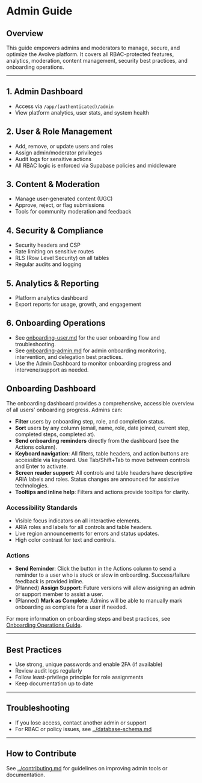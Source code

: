 # Admin Guide

## Overview
This guide empowers admins and moderators to manage, secure, and optimize the Avolve platform. It covers all RBAC-protected features, analytics, moderation, content management, security best practices, and onboarding operations.

---

## 1. Admin Dashboard
- Access via `/app/(authenticated)/admin`
- View platform analytics, user stats, and system health

## 2. User & Role Management
- Add, remove, or update users and roles
- Assign admin/moderator privileges
- Audit logs for sensitive actions
- All RBAC logic is enforced via Supabase policies and middleware

## 3. Content & Moderation
- Manage user-generated content (UGC)
- Approve, reject, or flag submissions
- Tools for community moderation and feedback

## 4. Security & Compliance
- Security headers and CSP
- Rate limiting on sensitive routes
- RLS (Row Level Security) on all tables
- Regular audits and logging

## 5. Analytics & Reporting
- Platform analytics dashboard
- Export reports for usage, growth, and engagement

## 6. Onboarding Operations
- See [onboarding-user.md](./onboarding-user.md) for the user onboarding flow and troubleshooting.
- See [onboarding-admin.md](./onboarding-admin.md) for admin onboarding monitoring, intervention, and delegation best practices.
- Use the Admin Dashboard to monitor onboarding progress and intervene/support as needed.

## Onboarding Dashboard

The onboarding dashboard provides a comprehensive, accessible overview of all users' onboarding progress. Admins can:

- **Filter** users by onboarding step, role, and completion status.
- **Sort** users by any column (email, name, role, date joined, current step, completed steps, completed at).
- **Send onboarding reminders** directly from the dashboard (see the Actions column).
- **Keyboard navigation**: All filters, table headers, and action buttons are accessible via keyboard. Use Tab/Shift+Tab to move between controls and Enter to activate.
- **Screen reader support**: All controls and table headers have descriptive ARIA labels and roles. Status changes are announced for assistive technologies.
- **Tooltips and inline help**: Filters and actions provide tooltips for clarity.

### Accessibility Standards

- Visible focus indicators on all interactive elements.
- ARIA roles and labels for all controls and table headers.
- Live region announcements for errors and status updates.
- High color contrast for text and controls.

### Actions

- **Send Reminder**: Click the button in the Actions column to send a reminder to a user who is stuck or slow in onboarding. Success/failure feedback is provided inline.
- (Planned) **Assign Support**: Future versions will allow assigning an admin or support member to assist a user.
- (Planned) **Mark as Complete**: Admins will be able to manually mark onboarding as complete for a user if needed.

For more information on onboarding steps and best practices, see [Onboarding Operations Guide](./onboarding-admin.md).

---

## Best Practices
- Use strong, unique passwords and enable 2FA (if available)
- Review audit logs regularly
- Follow least-privilege principle for role assignments
- Keep documentation up to date

---

## Troubleshooting
- If you lose access, contact another admin or support
- For RBAC or policy issues, see [../database-schema.md](../database-schema.md)

---

## How to Contribute
See [../contributing.md](../contributing.md) for guidelines on improving admin tools or documentation.
